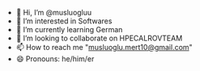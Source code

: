 - 👋 Hi, I’m @musluogluu
- 👀 I’m interested in Softwares
- 🌱 I’m currently learning German
- 💞️ I’m looking to collaborate on HPECALROVTEAM
- 📫 How to reach me "musluoglu.mert10@gmail.com"
- 😄 Pronouns: he/him/er

<!---
musluogluu/musluogluu is a ✨ special ✨ repository because its `README.md` (this file) appears on your GitHub profile.
You can click the Preview link to take a look at your changes.
--->
